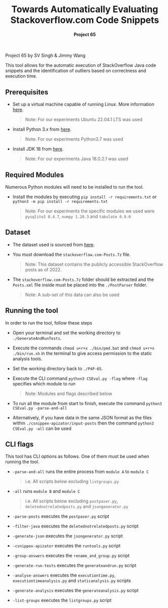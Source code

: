 <h1 align="center">
  Towards Automatically Evaluating Stackoverflow.com Code Snippets
  <br>
</h1>
<h4 align="center">Project 65</h4>
<p align="center">
<br>

Project 65 by SV Singh & Jimmy Wang

This tool allows for the automatic execution of StackOverflow Java code snippets and the identification of outliers based on correctness and execution time.

## Prerequisites

- Set up a virtual machine capable of running Linux. More information [here](https://ubuntu.com/tutorials/how-to-run-ubuntu-desktop-on-a-virtual-machine-using-virtualbox#1-overview).
  
  > Note: For our experiments Ubuntu 22.04.1 LTS was used

- Install Python 3.x from [here](https://www.python.org/downloads/).
  
  > Note: For our experiments Python3.7 was used

- Install JDK 18 from [here](https://www.oracle.com/java/technologies/javase/jdk18-archive-downloads.html).
  
  > Note: For our experiments Java 18.0.2.1 was used
  
## Required Modules

Numerous Python modules will need to be installed to run the tool. 

- Install the modules by executing `pip install -r requirements.txt` or `python3 -m pip install -r requirements.txt`
  
  > Note: For our experiments the specific modules we used were `pysqlite3 0.4.7`, `numpy 1.20.3` and `tabulate 0.9.0`

## Dataset

- The dataset used is sourced from [here](https://archive.org/download/stackexchange).
  
- You must download the `stackoverflow.com-Posts.7z` file.
  
  > Note: This dataset contains the publicly accessible StackOverflow posts as of 2022.

- The `stackoverflow.com-Posts.7z` folder should be extracted and the `Posts.xml` file inside must be placed into the `./PostParser` folder.
  
  > Note: A sub-set of this data can also be used
  
## Running the tool

In order to run the tool, follow these steps

- Open your terminal and set the working directory to `./GenerateAndRunTests`.
- Execute the commands `chmod u+r+x ./bin/pmd.bat` and `chmod u+r+x ./bin/run.sh` in the terminal to give access permission to the static analysis tools.
- Set the working directory back to `./P4P-65`.
- Execute the CLI command `python3 CSEval.py -flag` where `-flag` specifies which module to run
  
  > Note: Modules and flags described below
  
- To run all the module from start to finish, execute the command `python3 CSEval.py -parse-and-all`
- Alternatively, if you have data in the same JSON format as the files within `./csnippex-apizator/input-posts` then the command `python3 CSEval.py -all` can be used

## CLI flags

This tool has CLI options as follows. One of them must be used when running the tool.

- `-parse-and-all` runs the entire process from `module A` to `module C`
  
  > i.e. All scripts below excluding `listgroups.py`
  
- `-all` runs `module B` and `module C`
  
  > i.e. All scripts below excluding `postpaser.py`, `deletednotrelatedposts.py` and `jsongenerator.py`
  
- `-parse-posts` executes the `postpaser.py` script
- `-filter-java` executes the `deletednotrelatedposts.py` script
- `-generate-json` executes the `jsongenerator.py` script
- `-csnippex-apizator` executes the `runtools.py` script
- `-group-answers` executes the `rename_and_group.py` script
- `-generate-run-tests` executes the `generateandrun.py` script
- `-analyse-answers` executes the `executiontime.py`, `executiontimeanalysis.py` and `staticanalysis.py` scripts
- `-generate-analysis` executes the `generateanalysis.py` script
- `-list-groups` executes the `listgroups.py` script
